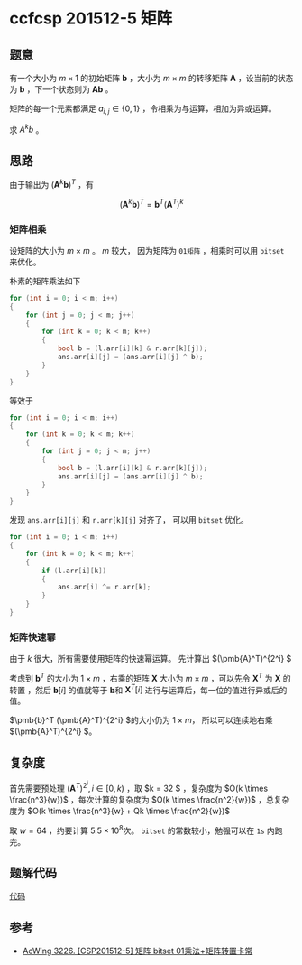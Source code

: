 # ccfcsp 201512-5 矩阵

## 题意

有一个大小为 $m \times 1$ 的初始矩阵 $\pmb{b}$
，大小为 $m \times m$ 的转移矩阵 $\pmb{A}$
，设当前的状态为 $\pmb{b}$ ，下一个状态则为 $\pmb{A} \pmb{b}$ 。

矩阵的每一个元素都满足 $a_{i, j} \in \{0, 1\}$
，令相乘为与运算，相加为异或运算。

求 $A^k b$ 。

## 思路

由于输出为 $( \pmb{A}^k \pmb{b})^T$
，有

$$(\pmb{A}^k \pmb{b})^T  = \pmb{b}^T (\pmb{A}^T)^k$$

### 矩阵相乘

设矩阵的大小为 $m \times m$
。 $m$ 较大，
因为矩阵为 `01矩阵` ，相乘时可以用 `bitset` 来优化。

朴素的矩阵乘法如下

```cpp
for (int i = 0; i < m; i++)
{
    for (int j = 0; j < m; j++)
    {
        for (int k = 0; k < m; k++)
        {
            bool b = (l.arr[i][k] & r.arr[k][j]);
            ans.arr[i][j] = (ans.arr[i][j] ^ b);
        }
    }
}
```

等效于

```cpp
for (int i = 0; i < m; i++)
{
    for (int k = 0; k < m; k++)
    {
        for (int j = 0; j < m; j++)
        {
            bool b = (l.arr[i][k] & r.arr[k][j]);
            ans.arr[i][j] = (ans.arr[i][j] ^ b);
        }
    }
}
```

发现 `ans.arr[i][j]` 和 `r.arr[k][j]` 对齐了，
可以用 `bitset` 优化。

```cpp
for (int i = 0; i < m; i++)
{
    for (int k = 0; k < m; k++)
    {
        if (l.arr[i][k])
        {
            ans.arr[i] ^= r.arr[k];
        }
    }
}
```

### 矩阵快速幂

由于 $k$ 很大，所有需要使用矩阵的快速幂运算。
先计算出 $(\pmb{A}^T)^{2^i} $

考虑到 $\pmb{b}^T$ 的大小为 $1 \times m$
，右乘的矩阵 $\pmb{X}$ 大小为 $m \times m$
，可以先令 $\pmb{X}^T$ 为 $\pmb{X}$ 的转置
，然后 $\pmb{b}[i]$ 的值就等于 $\pmb{b}$和 $\pmb{X}^T[i]$
进行与运算后，每一位的值进行异或后的值。

$\pmb{b}^T (\pmb{A}^T)^{2^i} $的大小仍为 $1 \times m$，
所以可以连续地右乘 $(\pmb{A}^T)^{2^i} $。

## 复杂度

首先需要预处理 $(\pmb{A}^T)^{2^i} , i \in [0, k)$ ，取 $k = 32 $
，复杂度为 $O(k \times \frac{n^3}{w})$
，每次计算的复杂度为 $O(k \times \frac{n^2}{w})$
，总复杂度为 $O(k \times \frac{n^3}{w} + Qk \times \frac{n^2}{w})$

取 $w=64$ ，约要计算 $5.5 \times 10^8$次。 `bitset` 的常数较小，勉强可以在 `1s` 内跑完。

## 题解代码

[代码](main.cpp)

## 参考

* [AcWing 3226. [CSP201512-5] 矩阵 bitset 01乘法+矩阵转置卡常](https://www.acwing.com/solution/content/244818/)

